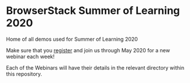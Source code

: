 # BrowserStack Summer of Learning 2020
Home of all demos used for Summer of Learning 2020 

Make sure that you [register](https://www.browserstack.com/events/summer-of-learning) and join us through May 2020 for a new webinar each week!

Each of the Webinars will have their details in the relevant directory within this repository.
